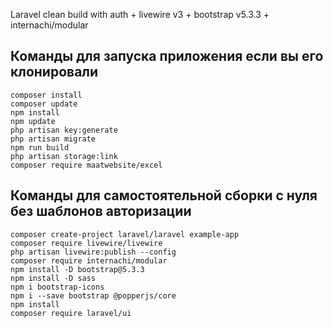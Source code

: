 Laravel clean build with auth + livewire v3 + bootstrap v5.3.3 + internachi/modular
## Команды для запуска приложения если вы его клонировали
```
composer install
composer update
npm install
npm update
php artisan key:generate
php artisan migrate
npm run build
php artisan storage:link 
composer require maatwebsite/excel
```

## Команды для самостоятельной сборки с нуля без шаблонов авторизации
```
composer create-project laravel/laravel example-app
composer require livewire/livewire
php artisan livewire:publish --config
composer require internachi/modular
npm install -D bootstrap@5.3.3
npm install -D sass
npm i bootstrap-icons
npm i --save bootstrap @popperjs/core
npm install
composer require laravel/ui
```

